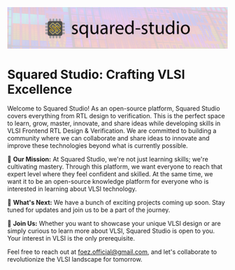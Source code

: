 <img src=../wall.png>

# Squared Studio: Crafting VLSI Excellence


Welcome to Squared Studio! As an open-source platform, Squared Studio covers everything from RTL design to verification. This is the perfect space to learn, grow, master, innovate, and share ideas while developing skills in VLSI Frontend RTL Design & Verification. We are committed to building a community where we can collaborate and share ideas to innovate and improve these technologies beyond what is currently possible.


🎯 **Our Mission:** At Squared Studio, we're not just learning skills; we're cultivating mastery. Through this platform, we want everyone to reach that expert level where they feel confident and skilled. At the same time, we want it to be an open-source knowledge platform for everyone who is interested in learning about VLSI technology. 


🚀 **What's Next:** We have a bunch of exciting projects coming up soon. Stay tuned for updates and join us to be a part of the journey. 


🤝 **Join Us:** Whether you want to showcase your unique VLSI design or are simply curious to learn more about VLSI, Squared Studio is open to you. Your interest in VLSI is the only prerequisite.

Feel free to reach out at foez.official@gmail.com, and let's collaborate to revolutionize the VLSI landscape for tomorrow.





